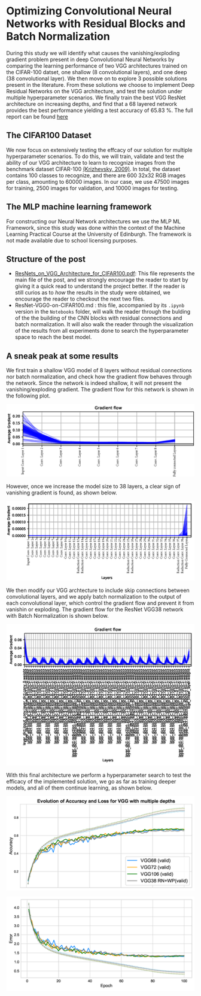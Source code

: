 # Optimizing Convolutional Neural Networks with Residual Blocks and Batch Normalization
During this study we will identify what causes the vanishing/exploding gradient problem present in deep Convolutional Neural Networks by comparing the learning performance of two VGG architectures trained on the CIFAR-100 datset, one shallow (8 convolutional layers), and one deep (38 convolutional layer). We then move on to explore 3 possible solutions present in the literature. From these solutions we choose to implement Deep Residual Networks on the VGG architecture, and test the solution under multiple hyperparameter scenarios. We finally train the best VGG ResNet architecture on increasing depths, and find that a 68 layered network provides the best performance yielding a test accuracy of 65.83 %. The full report can be found [here](https://github.com/federicoarenasl/Optmizing-CNNs-w-ResNets/blob/main/ResNets_on_VGG_Architecture%20_for_CIFAR100.pdf)

## The CIFAR100 Dataset
We now focus on extensively testing the effcacy of our solution for multiple hyperparameter scenarios. To do this, we will train, validate and test the ability of our VGG architecture to learn to recognize images from the benchmark dataset CIFAR-100 [(Krizhevsky, 2009)](https://www.cs.toronto.edu/~kriz/learning-features-2009-TR.pdf). In total, the dataset contains 100 classes to recognize, and there are 600 32x32 RGB images per class, amounting to 60000 images. In our case, we use 47500 images for training, 2500 images for validation, and 10000 images for testing.

## The MLP machine learning framework
For constructing our Neural Network architectures we use the MLP ML Framework, since this study was done within the context of the Machine Learning Practical Course at the University of Edinburgh. The framework is not made available due to school licensing purposes.

## Structure of the post
  - [ResNets_on_VGG_Architecture_for_CIFAR100.pdf]((https://github.com/federicoarenasl/Optmizing-CNNs-w-ResNets/blob/main/ResNets_on_VGG_Architecture%20_for_CIFAR100.pdf)): This file represents the main file of the post, and we strongly encourage the reader to start by giving it a quick read to understand the project better. If the reader is still curios as to _how_ the results in the study were obtained, we encourage the reader to checkout the next two files.
  - ResNet-VGG0-on-CIFAR100.md : this file, accompanied by its ```.ipynb``` version in the ```Notebooks``` folder, will walk the reader through the bulding of the the building of the CNN blocks with residual connections and batch normalization. It will also walk the reader through the visualization of the results from all experiments done to search the hyperparameter space to reach the best model.
 
 ## A sneak peak at some results
We first train a shallow VGG model of 8 layers without residual connections nor batch normalization, and check how the gradient flow behaves through the network. Since the network is indeed shallow, it will not present the vanishing/exploding gradient. The gradient flow for this network is shown in the following plot.

<p align="center">
<img  src="Figures/VGG08_gradflow.png">
</p>

However, once we increase the model size to 38 layers, a clear sign of vanishing gradient is found, as shown below.

<p align="center">
<img  src="Figures/VGG38_gradflow.png">
</p>

We then modify our VGG archtecture to include skip connections between convolutional layers, and we apply batch normalization to the output of each convolutional layer, which control the gradient flow and prevent it from vanishin or exploding. The gradient flow for the ResNet VGG38 network with Batch Normalization is shown below.

<p align="center">
<img  src="Figures/VGG38_ResNet_gradflow.png">
</p>

With this final architecture we perform a hyperparameter search to test the efficacy of the implemented solution, we go as far as training deeper models, and all of them continue learning, as shown below.

<p align="center">
<img  src="Figures/exp_set_7_acc_performance.png">
</p>

<p align="center">
<img  src="Figures/exp_set_7_loss_performance.png">
</p>
